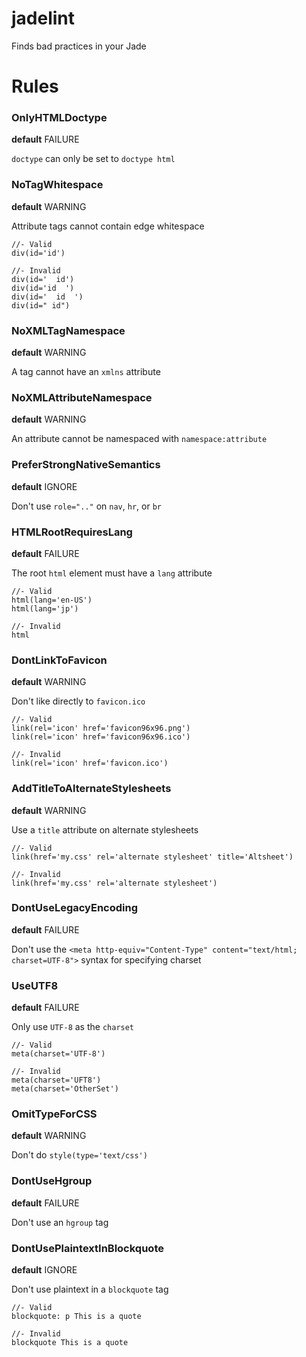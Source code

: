 # jadelint
Finds bad practices in your Jade

# Rules

### OnlyHTMLDoctype
__default__ FAILURE

`doctype` can only be set to `doctype html`

### NoTagWhitespace
__default__ WARNING

Attribute tags cannot contain edge whitespace

```jade
//- Valid
div(id='id')

//- Invalid
div(id='  id')
div(id='id  ')
div(id='  id  ')
div(id=" id")
```
### NoXMLTagNamespace
__default__ WARNING

A tag cannot have an `xmlns` attribute

### NoXMLAttributeNamespace
__default__ WARNING

An attribute cannot be namespaced with `namespace:attribute`

### PreferStrongNativeSemantics
__default__ IGNORE

Don't use `role=".."` on `nav`, `hr`, or `br`

### HTMLRootRequiresLang
__default__ FAILURE

The root `html` element must have a `lang` attribute

```jade
//- Valid
html(lang='en-US')
html(lang='jp')

//- Invalid
html
```

### DontLinkToFavicon
__default__ WARNING

Don't like directly to `favicon.ico`

```jade
//- Valid
link(rel='icon' href='favicon96x96.png')
link(rel='icon' href='favicon96x96.ico')

//- Invalid
link(rel='icon' href='favicon.ico')
```

### AddTitleToAlternateStylesheets
__default__ WARNING

Use a `title` attribute on alternate stylesheets

```jade
//- Valid
link(href='my.css' rel='alternate stylesheet' title='Altsheet')

//- Invalid
link(href='my.css' rel='alternate stylesheet')
```

### DontUseLegacyEncoding
__default__ FAILURE

Don't use the `<meta http-equiv="Content-Type" content="text/html; charset=UTF-8">`
syntax for specifying charset

### UseUTF8
__default__ FAILURE

Only use `UTF-8` as the `charset`

```jade
//- Valid
meta(charset='UTF-8')

//- Invalid
meta(charset='UFT8')
meta(charset='OtherSet')
```

### OmitTypeForCSS
__default__ WARNING

Don't do `style(type='text/css')`

### DontUseHgroup
__default__ FAILURE

Don't use an `hgroup` tag

### DontUsePlaintextInBlockquote
__default__ IGNORE

Don't use plaintext in a `blockquote` tag

```jade
//- Valid
blockquote: p This is a quote

//- Invalid
blockquote This is a quote
```
